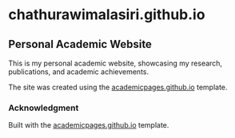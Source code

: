 # chathurawimalasiri.github.io

## Personal Academic Website

This is my personal academic website, showcasing my research, publications, and academic achievements.

The site was created using the [academicpages.github.io](https://academicpages.github.io) template. 

### Acknowledgment
Built with the [academicpages.github.io](https://academicpages.github.io) template.
